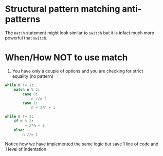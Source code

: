 # Structural pattern matching anti-patterns

The `match` statement might look similar to `switch` but it is infact
much more powerful that `switch`.

# When/How NOT to use match

1. You have only a couple of options and you are checking for strict equality (no pattern)

```python
while n != 1:
    match n % 2:
        case 0:
            n //= 2
        case 1:
            n = 3*n + 1
```

```python
while n != 1:
    if n % 2:
         = 3*n + 1
    else:
        n //= 2
```
Notice how we have implemented the same logic but save 1 line of code and 1 level of indentation